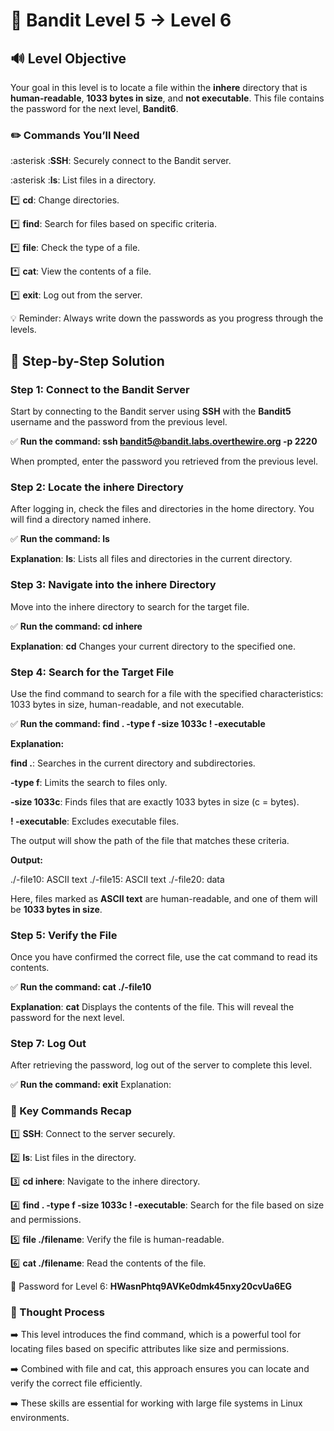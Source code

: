 # 🎲 Bandit Level 5 → Level 6


## 🔊 Level Objective


Your goal in this level is to locate a file within the **inhere** directory that is **human-readable**, **1033 bytes in size**, and **not executable**. This file contains the password for the next level, **Bandit6**.


### ✏️ Commands You’ll Need

:asterisk :**SSH**: Securely connect to the Bandit server.

:asterisk :**ls**: List files in a directory.

:asterisk: **cd**: Change directories.

:asterisk: **find**: Search for files based on specific criteria.

:asterisk: **file**: Check the type of a file.

:asterisk: **cat**: View the contents of a file.

:asterisk: **exit**: Log out from the server.


💡 Reminder: Always write down the passwords as you progress through the levels.



## 📃 Step-by-Step Solution

### Step 1: Connect to the Bandit Server


Start by connecting to the Bandit server using **SSH** with the **Bandit5** username and the password from the previous level.

:white_check_mark: **Run the command: ssh bandit5@bandit.labs.overthewire.org -p 2220**

When prompted, enter the password you retrieved from the previous level.


### Step 2: Locate the inhere Directory

After logging in, check the files and directories in the home directory. You will find a directory named inhere.

:white_check_mark: **Run the command: ls**

**Explanation**: **ls**: Lists all files and directories in the current directory.



### Step 3: Navigate into the inhere Directory


Move into the inhere directory to search for the target file.

:white_check_mark: **Run the command: cd inhere**

**Explanation**: **cd** Changes your current directory to the specified one.


### Step 4: Search for the Target File

Use the find command to search for a file with the specified characteristics: 1033 bytes in size, human-readable, and not executable.

:white_check_mark: **Run the command: find . -type f -size 1033c ! -executable**

**Explanation:**

**find .**: Searches in the current directory and subdirectories.

**-type f**: Limits the search to files only.

**-size 1033c**: Finds files that are exactly 1033 bytes in size (c = bytes).

**! -executable**: Excludes executable files.


The output will show the path of the file that matches these criteria.

**Output:**

./-file10: ASCII text ./-file15: ASCII text ./-file20: data

Here, files marked as **ASCII text** are human-readable, and one of them will be **1033 bytes in size**.



### Step 5: Verify the File

Once you have confirmed the correct file, use the cat command to read its contents.

:white_check_mark: **Run the command: cat ./-file10**

**Explanation**: **cat** Displays the contents of the file. This will reveal the password for the next level.


### Step 7: Log Out

After retrieving the password, log out of the server to complete this level.

:white_check_mark: **Run the command: exit**
Explanation:



### :round_pushpin: Key Commands Recap


:one: **SSH**: Connect to the server securely.

:two: **ls**: List files in the directory.

:three: **cd inhere**: Navigate to the inhere directory.

:four: **find . -type f -size 1033c ! -executable**: Search for the file based on 
size and permissions.

:five: **file ./filename**: Verify the file is human-readable.

:six: **cat ./filename**: Read the contents of the file.


🔑 Password for Level 6: **HWasnPhtq9AVKe0dmk45nxy20cvUa6EG**




### 🔎 Thought Process


:arrow_right: This level introduces the find command, which is a powerful tool for locating files based on specific attributes like size and permissions. 

:arrow_right: Combined with file and cat, this approach ensures you can locate and verify the correct file efficiently. 

:arrow_right: These skills are essential for working with large file systems in Linux environments.